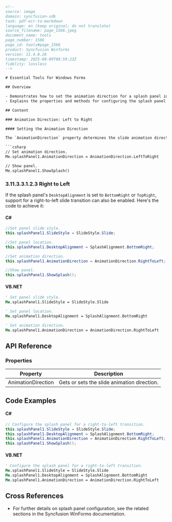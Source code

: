 ```html
<!--
source: image
domain: syncfusion-sdk
task: pdf-ocr-to-markdown
language: en (keep original; do not translate)
source_filename: page_1566.jpeg
document_name: tools
page_number: 1566
page_id: tools#page_1566
product: Syncfusion Winforms
version: 11.4.0.26
timestamp: 2025-08-09T08:59:23Z
fidelity: lossless
-->

# Essential Tools for Windows Forms

## Overview

- Demonstrates how to set the animation direction for a splash panel in a Windows Forms application.
- Explains the properties and methods for configuring the splash panel's slide style, alignment, and animation direction.

## Content

### Animation Direction: Left to Right

#### Setting the Animation Direction

The `AnimationDirection` property determines the slide animation direction of the splash panel. Here's how to configure it:

```csharp
// Set animation direction.
Me.splashPanel1.AnimationDirection = AnimationDirection.LeftToRight

// Show panel.
Me.splashPanel1.ShowSplash()
```

### 3.11.3.3.1.2.3 Right to Left

If the splash panel's `DesktopAlignment` is set to `BottomRight` or `TopRight`, support for a right-to-left slide transition can also be enabled. Here's the code to achieve it:

#### C#

```csharp
//Set panel slide style.
this.splashPanel1.SlideStyle = SlideStyle.Slide;

//Set panel location.
this.splashPanel1.DesktopAlignment = SplashAlignment.BottomRight;

//Set animation direction.
this.splashPanel1.AnimationDirection = AnimationDirection.RightToLeft;

//Show panel.
this.splashPanel1.ShowSplash();
```

#### VB.NET

```vb
' Set panel slide style.
Me.splashPanel1.SlideStyle = SlideStyle.Slide

' Set panel location.
Me.splashPanel1.DesktopAlignment = SplashAlignment.BottomRight

' Set animation direction.
Me.splashPanel1.AnimationDirection = AnimationDirection.RightToLeft
```

## API Reference

### Properties

| Property           | Description                             |
|--------------------|-----------------------------------------|
| AnimationDirection | Gets or sets the slide animation direction. |

## Code Examples

#### C#

```csharp
// Configure the splash panel for a right-to-left transition.
this.splashPanel1.SlideStyle = SlideStyle.Slide;
this.splashPanel1.DesktopAlignment = SplashAlignment.BottomRight;
this.splashPanel1.AnimationDirection = AnimationDirection.RightToLeft;
this.splashPanel1.ShowSplash();
```

#### VB.NET

```vb
' Configure the splash panel for a right-to-left transition.
Me.splashPanel1.SlideStyle = SlideStyle.Slide
Me.splashPanel1.DesktopAlignment = SplashAlignment.BottomRight
Me.splashPanel1.AnimationDirection = AnimationDirection.RightToLeft
```

## Cross References

- For further details on splash panel configuration, see the related sections in the Syncfusion WinForms documentation.
```